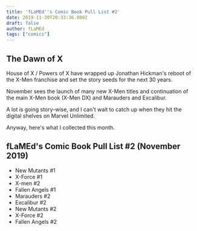 ```yaml
---
title: 'fLaMEd''s Comic Book Pull List #2'
date: 2019-11-30T20:33:36.800Z
draft: false
author: fLaMEd
tags: ["comics"]
---
```

## The Dawn of X

House of X / Powers of X have wrapped up Jonathan Hickman's reboot of the X-Men franchise and set the story seeds for the next 30 years. 

November sees the launch of many new X-Men titles and continuation of the main X-Men book (X-Men DX) and Marauders and Excalibur.

A lot is going story-wise, and I can't wait to catch up when they hit the digital shelves on Marvel Unlimited.

Anyway, here's what I collected this month.

## fLaMEd's Comic Book Pull List #2 (November 2019)
- New Mutants #1
- X-Force #1
- X-men #2
- Fallen Angels #1
- Marauders #2
- Excalibur #2
- New Mutants #2
- X-Force #2
- Fallen Angels #2